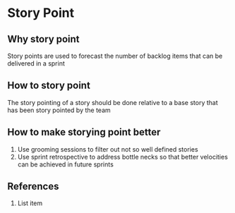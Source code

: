 # Story Point

## Why story point

Story points are used to forecast the number of backlog items that can be delivered in a sprint

##  How to story point

The story pointing of a story should be done relative to a base story that has been story pointed by the team

##  How to make storying point better

 1. Use grooming sessions to filter out not so well defined stories
 2. Use sprint retrospective to address bottle necks so that better velocities can be achieved in future sprints


## References

 1. List item
